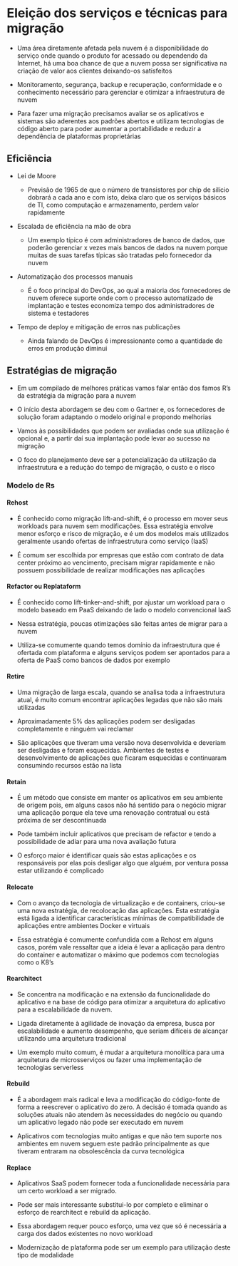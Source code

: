 # Eleição dos serviços e técnicas para migração

- Uma área diretamente afetada pela nuvem é a disponibilidade do serviço onde quando o produto for acessado ou dependendo da Internet, há uma boa chance de que a nuvem possa ser significativa na criação de valor aos clientes deixando-os satisfeitos

- Monitoramento, segurança, backup e recuperação, conformidade e o conhecimento necessário para gerenciar e otimizar a infraestrutura de nuvem

- Para fazer uma migração precisamos avaliar se os aplicativos e sistemas são aderentes aos padrões abertos e utilizam tecnologias de código aberto para poder aumentar a portabilidade e reduzir a dependência de plataformas proprietárias

## Eficiência

- Lei de Moore
    - Previsão de 1965 de que o número de transistores por chip de silício dobrará a cada ano e com isto, deixa claro que os serviços básicos de TI, como computação e armazenamento, perdem valor rapidamente

- Escalada de eficiência na mão de obra
    - Um exemplo típico é com administradores de banco de dados, que poderão gerenciar x vezes mais bancos de dados na nuvem porque muitas de suas tarefas típicas são tratadas pelo fornecedor da nuvem

- Automatização dos processos manuais
    - É o foco principal do DevOps, ao qual a maioria dos fornecedores de nuvem oferece suporte onde com o processo automatizado de implantação e testes economiza tempo dos administradores de sistema e testadores

- Tempo de deploy e mitigação de erros nas publicações
    - Ainda falando de DevOps é impressionante como a quantidade de erros em produção diminui

## Estratégias de migração

- Em um compilado de melhores práticas vamos falar então dos famos R’s da estratégia da migração para a nuvem

- O início desta abordagem se deu com o Gartner e, os fornecedores de solução foram adaptando o modelo original e propondo melhorias

- Vamos às possibilidades que podem ser avaliadas onde sua utilização é opcional e, a partir daí sua implantação pode levar ao sucesso na migração

- O foco do planejamento deve ser a potencialização da utilização da infraestrutura e a redução do tempo de migração, o custo e o risco

### Modelo de Rs

#### Rehost

- É conhecido como migração lift-and-shift, é o processo em mover seus workloads para nuvem sem modificações. Essa estratégia envolve menor esforço e risco de migração, e é um dos modelos mais utilizados geralmente usando ofertas de infraestrutura como serviço (IaaS)

- É comum ser escolhida por empresas que estão com contrato de data center próximo ao vencimento, precisam migrar rapidamente e não possuem possibilidade de realizar modificações nas aplicações

#### Refactor ou Replataform

- É conhecido como lift-tinker-and-shift, por ajustar um workload para o modelo baseado em PaaS deixando de lado o modelo convencional IaaS

- Nessa estratégia, poucas otimizações são feitas antes de migrar para a nuvem

- Utiliza-se comumente quando temos domínio da infraestrutura que é ofertada com plataforma e alguns serviços podem ser apontados para a oferta de PaaS como bancos de dados por exemplo

#### Retire

- Uma migração de larga escala, quando se analisa toda a infraestrutura atual, é muito comum encontrar aplicações legadas que não são mais utilizadas

- Aproximadamente 5% das aplicações podem ser desligadas completamente e ninguém vai reclamar

- São aplicações que tiveram uma versão nova desenvolvida e deveriam ser desligadas e foram esquecidas. Ambientes de testes e desenvolvimento de aplicações que ficaram esquecidas e continuaram consumindo recursos estão na lista

#### Retain

- É um método que consiste em manter os aplicativos em seu ambiente de origem pois, em alguns casos não há sentido para o negócio migrar uma aplicação porque ela teve uma renovação contratual ou está próxima de ser descontinuada

- Pode também incluir aplicativos que precisam de refactor e tendo a possibilidade de adiar para uma nova avaliação futura

- O esforço maior é identificar quais são estas aplicações e os responsáveis por elas pois desligar algo que alguém, por ventura possa estar utilizando é complicado

#### Relocate

- Com o avanço da tecnologia de virtualização e de containers, criou-se uma nova estratégia, de recolocação das aplicações. Esta estratégia está ligada a identificar características mínimas de compatibilidade de aplicações entre ambientes Docker e virtuais

- Essa estratégia é comumente confundida com a Rehost em alguns casos, porém vale ressaltar que a ideia é levar a aplicação para dentro do container e automatizar o máximo que podemos com tecnologias como o K8’s

#### Rearchitect 

- Se concentra na modificação e na extensão da funcionalidade do aplicativo e na base de código para otimizar a arquitetura do aplicativo para a escalabilidade da nuvem. 
 
- Ligada diretamente à agilidade de inovação da empresa, busca por escalabilidade e aumento desempenho, que seriam difíceis de alcançar utilizando uma arquitetura tradicional

- Um exemplo muito comum, é mudar a arquitetura monolítica para uma arquitetura de microsserviços ou fazer uma implementação de tecnologias serverless

#### Rebuild

- É a abordagem mais radical e leva a modificação do código-fonte de forma a reescrever o aplicativo do zero. A decisão é tomada quando as soluções atuais não atendem às necessidades do negócio ou quando um aplicativo legado não pode ser executado em nuvem

- Aplicativos com tecnologias muito antigas e que não tem suporte nos ambientes em nuvem seguem este padrão principalmente as que tiveram entraram na obsolescência da curva tecnológica

#### Replace

- Aplicativos SaaS podem fornecer toda a funcionalidade necessária para um certo workload a ser migrado.

- Pode ser mais interessante substitui-lo por completo e eliminar o esforço de rearchitect e rebuild da aplicação. 

- Essa abordagem requer pouco esforço, uma vez que só é necessária a carga dos dados existentes no novo workload

- Modernização de plataforma pode ser um exemplo para utilização deste tipo de modalidade